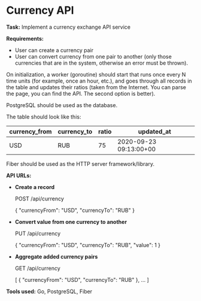 <!DOCTYPE html>
<html>
<head>

</head>
<body>
  <h1>Currency API</h1>
<p><strong>Task:</strong> Implement a currency exchange API service</p>
<p><strong>Requirements:</strong></p>
<ul>
  <li>User can create a currency pair</li>
  <li>User can convert currency from one pair to another (only those currencies that are in the system, otherwise an error must be thrown).</li>
</ul>
<p>On initialization, a worker (goroutine) should start that runs once every N time units (for example, once an hour, etc.), and goes through all records in the table and updates their ratios (taken from the Internet. You can parse the page, you can find the API. The second option is better).</p>
<p>PostgreSQL should be used as the database.</p>
<p>The table should look like this:</p>
<table>
  <thead>
    <tr>
      <th>currency_from</th>
      <th>currency_to</th>
      <th>ratio</th>
      <th>updated_at</th>
    </tr>
  </thead>
  <tbody>
    <tr>
      <td>USD</td>
      <td>RUB</td>
      <td>75</td>
      <td>2020-09-23 09:13:00+00</td>
    </tr>
  </tbody>
</table>
<p>Fiber should be used as the HTTP server framework/library.</p>
<p><strong>API URLs:</strong></p>
<ul>
  <li>
    <p><strong>Create a record</strong></p>
    <p>POST /api/currency</p>
    <p>{ "currencyFrom": "USD", "currencyTo": "RUB" }</p>
  </li>
  <li>
    <p><strong>Convert value from one currency to another</strong></p>
    <p>PUT /api/currency</p>
    <p>{ "currencyFrom": "USD", "currencyTo": "RUB", "value": 1 }</p>
  </li>
  <li>
    <p><strong>Aggregate added currency pairs</strong></p>
    <p>GET  /api/currency</p>
    <p>[ { "currencyFrom": "USD", "currencyTo": "RUB" }, ... ]</p>
  </li>
</ul>
<p><strong>Tools used:</strong> Go, PostgreSQL, Fiber</p>
</body>
</html>
